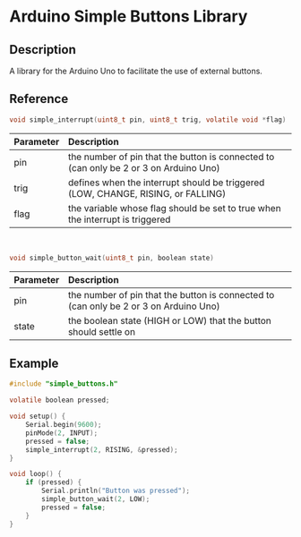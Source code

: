 # Arduino Simple Buttons Library

## Description

A library for the Arduino Uno to facilitate the use of external buttons.

## Reference

```C
void simple_interrupt(uint8_t pin, uint8_t trig, volatile void *flag)
```

| Parameter | Description |
| :--- | :--- |
| pin | the number of pin that the button is connected to (can only be 2 or 3 on Arduino Uno) |
| trig | defines when the interrupt should be triggered (LOW, CHANGE, RISING, or FALLING) |
| flag | the variable whose flag should be set to true when the interrupt is triggered |

<br>

```C
void simple_button_wait(uint8_t pin, boolean state)
```

| Parameter | Description |
| :--- | :--- |
| pin | the number of pin that the button is connected to (can only be 2 or 3 on Arduino Uno) |
| state | the boolean state (HIGH or LOW) that the button should settle on |

## Example

```C
#include "simple_buttons.h"

volatile boolean pressed;

void setup() {
	Serial.begin(9600);
	pinMode(2, INPUT);
	pressed = false;
	simple_interrupt(2, RISING, &pressed);
}

void loop() {
	if (pressed) {
		Serial.println("Button was pressed");
		simple_button_wait(2, LOW);
		pressed = false;
	}
}
```